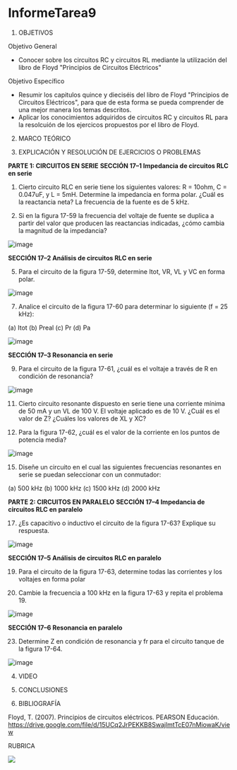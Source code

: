 # InformeTarea9

1. OBJETIVOS

Objetivo General

* Conocer sobre los circuitos RC y circuitos RL mediante la utilización del libro de Floyd "Principios de Circuitos Eléctricos"

Objetivo Específico

* Resumir los capitulos quince y dieciséis del libro de Floyd "Principios de Circuitos Eléctricos", para que de esta forma se pueda comprender de una mejor manera los temas descritos.
* Aplicar los conocimientos adquiridos de circuitos RC y circuitos RL para la resolcuión de los ejercicos propuestos por el libro de Floyd.

2. MARCO TEÓRICO

3. EXPLICACIÓN Y RESOLUCIÓN DE EJERCICIOS O PROBLEMAS

**PARTE 1: CIRCUITOS EN SERIE**
**SECCIÓN 17–1 Impedancia de circuitos RLC en serie**

1. Cierto circuito RLC en serie tiene los siguientes valores: R = 10ohm, C  = 0.047uF, y L = 5mH. Determine la impedancia en forma polar. ¿Cuál es la reactancia neta? La frecuencia de la fuente es de
5 kHz. 

3. Si en la figura 17-59 la frecuencia del voltaje de fuente se duplica a partir del valor que producen las
reactancias indicadas, ¿cómo cambia la magnitud de la impedancia?

![image](https://user-images.githubusercontent.com/93734334/154956351-63361474-cdd6-4925-ba13-b64f7cf4d8dd.png)

**SECCIÓN 17–2 Análisis de circuitos RLC en serie**

5. Para el circuito de la figura 17-59, determine Itot, VR, VL y VC en forma polar.

![image](https://user-images.githubusercontent.com/93734334/154956449-49bcdd7a-574b-48b7-8c7e-0fa8d660669b.png)

7. Analice el circuito de la figura 17-60 para determinar lo siguiente (f = 25 kHz):

(a) Itot (b) Preal (c) Pr (d) Pa

![image](https://user-images.githubusercontent.com/93734334/154956627-5cf3c63d-d2de-4528-9444-4c9b7414bc12.png)

**SECCIÓN 17–3 Resonancia en serie**

9. Para el circuito de la figura 17-61, ¿cuál es el voltaje a través de R en condición de resonancia?

![image](https://user-images.githubusercontent.com/93734334/154956742-05c8b381-d6a8-4733-a32c-f0ed2b5d89f3.png)

11. Cierto circuito resonante dispuesto en serie tiene una corriente mínima de 50 mA y un VL de 100 V. El
voltaje aplicado es de 10 V. ¿Cuál es el valor de Z? ¿Cuáles los valores de XL y XC?

13. Para la figura 17-62, ¿cuál es el valor de la corriente en los puntos de potencia media?

![image](https://user-images.githubusercontent.com/93734334/154956884-451e3d6e-0247-4230-b59b-59da8c6aacc6.png)

15. Diseñe un circuito en el cual las siguientes frecuencias resonantes en serie se puedan seleccionar con
un conmutador:

(a) 500 kHz (b) 1000 kHz (c) 1500 kHz (d) 2000 kHz

**PARTE 2: CIRCUITOS EN PARALELO**
**SECCIÓN 17–4 Impedancia de circuitos RLC en paralelo**

17. ¿Es capacitivo o inductivo el circuito de la figura 17-63? Explique su respuesta. 

![image](https://user-images.githubusercontent.com/93734334/154957077-33b7d827-73be-43d9-b9e2-9ee2b7c4e3f9.png)

**SECCIÓN 17–5 Análisis de circuitos RLC en paralelo**

19. Para el circuito de la figura 17-63, determine todas las corrientes y los voltajes en forma polar

21. Cambie la frecuencia a 100 kHz en la figura 17-63 y repita el problema 19. 

![image](https://user-images.githubusercontent.com/93734334/154957206-12a701c5-6931-4156-b2b1-69b1aae1ee45.png)

**SECCIÓN 17–6 Resonancia en paralelo**

23. Determine Z en condición de resonancia y fr para el circuito tanque de la figura 17-64.

![image](https://user-images.githubusercontent.com/93734334/154957296-d8fb57c9-6e96-42e3-9d54-d4cbe437b74f.png)

4. VIDEO

5. CONCLUSIONES

6. BIBLIOGRAFÍA

Floyd, T. (2007). Principios de circuitos eléctricos. PEARSON Educación. https://drive.google.com/file/d/15UCq2JrPEKKB8SwajlmtTcE07nMiowaK/view

RUBRICA

![](https://github.com/doalulema/InformeTarea/blob/main/Tarea.png)
